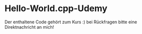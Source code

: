 # Hello-World.cpp-Udemy
Der enthaltene Code gehört zum Kurs :) bei Rückfragen bitte eine Direktnachricht an mich!
